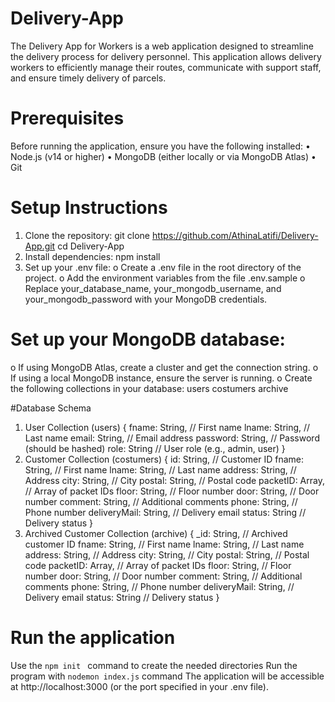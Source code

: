 # Delivery-App
The Delivery App for Workers is a web application designed to streamline the delivery process for delivery personnel. This application allows delivery workers to efficiently manage their routes, communicate with support staff, and ensure timely delivery of parcels.
# Prerequisites
Before running the application, ensure you have the following installed:
•	Node.js (v14 or higher)
•	MongoDB (either locally or via MongoDB Atlas)
•	Git

# Setup Instructions
1.	Clone the repository:
git clone https://github.com/AthinaLatifi/Delivery-App.git
cd Delivery-App
2.  Install dependencies:
npm install
3.	Set up your .env file:
o	Create a .env file in the root directory of the project.
o	Add the environment variables from the file .env.sample
o	Replace your_database_name, your_mongodb_username, and your_mongodb_password with your MongoDB credentials.

#	Set up your MongoDB database:
o	If using MongoDB Atlas, create a cluster and get the connection string.
o	If using a local MongoDB instance, ensure the server is running.
o	Create the following collections in your database:
users
costumers
archive

#Database Schema
1. User Collection (users)
{
  fname: String,       // First name
  lname: String,       // Last name
  email: String,       // Email address
  password: String,    // Password (should be hashed)
  role: String         // User role (e.g., admin, user)
}
2. Customer Collection (costumers)
{
  id: String,          // Customer ID
  fname: String,       // First name
  lname: String,       // Last name
  address: String,     // Address
  city: String,        // City
  postal: String,      // Postal code
  packetID: Array,     // Array of packet IDs
  floor: String,       // Floor number
  door: String,        // Door number
  comment: String,     // Additional comments
  phone: String,       // Phone number
  deliveryMail: String, // Delivery email
  status: String       // Delivery status
}
3. Archived Customer Collection (archive)
{
  _id: String,         // Archived customer ID
  fname: String,       // First name
  lname: String,       // Last name
  address: String,     // Address
  city: String,        // City
  postal: String,      // Postal code
  packetID: Array,     // Array of packet IDs
  floor: String,       // Floor number
  door: String,        // Door number
  comment: String,     // Additional comments
  phone: String,       // Phone number
  deliveryMail: String, // Delivery email
  status: String       // Delivery status
}

# Run the application
Use the ```npm init ``` command to create the needed directories
Run the program with ```nodemon index.js``` command 
The application will be accessible at http://localhost:3000 (or the port specified in your .env file).

